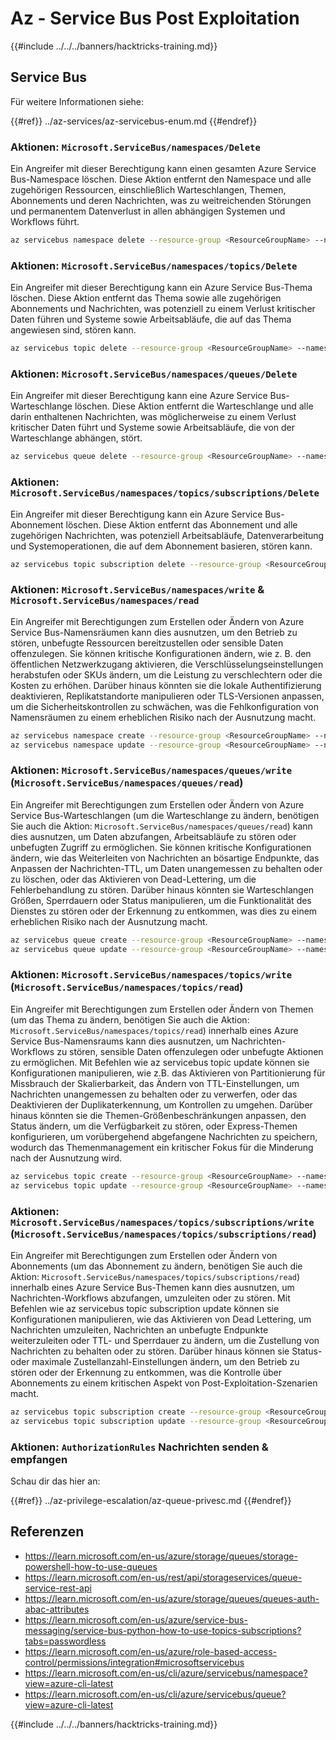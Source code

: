 # Az - Service Bus Post Exploitation

{{#include ../../../banners/hacktricks-training.md}}

## Service Bus

Für weitere Informationen siehe:

{{#ref}}
../az-services/az-servicebus-enum.md
{{#endref}}

### Aktionen: `Microsoft.ServiceBus/namespaces/Delete`

Ein Angreifer mit dieser Berechtigung kann einen gesamten Azure Service Bus-Namespace löschen. Diese Aktion entfernt den Namespace und alle zugehörigen Ressourcen, einschließlich Warteschlangen, Themen, Abonnements und deren Nachrichten, was zu weitreichenden Störungen und permanentem Datenverlust in allen abhängigen Systemen und Workflows führt.
```bash
az servicebus namespace delete --resource-group <ResourceGroupName> --name <NamespaceName>
```
### Aktionen: `Microsoft.ServiceBus/namespaces/topics/Delete`

Ein Angreifer mit dieser Berechtigung kann ein Azure Service Bus-Thema löschen. Diese Aktion entfernt das Thema sowie alle zugehörigen Abonnements und Nachrichten, was potenziell zu einem Verlust kritischer Daten führen und Systeme sowie Arbeitsabläufe, die auf das Thema angewiesen sind, stören kann.
```bash
az servicebus topic delete --resource-group <ResourceGroupName> --namespace-name <NamespaceName> --name <TopicName>
```
### Aktionen: `Microsoft.ServiceBus/namespaces/queues/Delete`

Ein Angreifer mit dieser Berechtigung kann eine Azure Service Bus-Warteschlange löschen. Diese Aktion entfernt die Warteschlange und alle darin enthaltenen Nachrichten, was möglicherweise zu einem Verlust kritischer Daten führt und Systeme sowie Arbeitsabläufe, die von der Warteschlange abhängen, stört.
```bash
az servicebus queue delete --resource-group <ResourceGroupName> --namespace-name <NamespaceName> --name <QueueName>
```
### Aktionen: `Microsoft.ServiceBus/namespaces/topics/subscriptions/Delete`

Ein Angreifer mit dieser Berechtigung kann ein Azure Service Bus-Abonnement löschen. Diese Aktion entfernt das Abonnement und alle zugehörigen Nachrichten, was potenziell Arbeitsabläufe, Datenverarbeitung und Systemoperationen, die auf dem Abonnement basieren, stören kann.
```bash
az servicebus topic subscription delete --resource-group <ResourceGroupName> --namespace-name <NamespaceName> --topic-name <TopicName> --name <SubscriptionName>
```
### Aktionen: `Microsoft.ServiceBus/namespaces/write` & `Microsoft.ServiceBus/namespaces/read`

Ein Angreifer mit Berechtigungen zum Erstellen oder Ändern von Azure Service Bus-Namensräumen kann dies ausnutzen, um den Betrieb zu stören, unbefugte Ressourcen bereitzustellen oder sensible Daten offenzulegen. Sie können kritische Konfigurationen ändern, wie z. B. den öffentlichen Netzwerkzugang aktivieren, die Verschlüsselungseinstellungen herabstufen oder SKUs ändern, um die Leistung zu verschlechtern oder die Kosten zu erhöhen. Darüber hinaus könnten sie die lokale Authentifizierung deaktivieren, Replikatstandorte manipulieren oder TLS-Versionen anpassen, um die Sicherheitskontrollen zu schwächen, was die Fehlkonfiguration von Namensräumen zu einem erheblichen Risiko nach der Ausnutzung macht.
```bash
az servicebus namespace create --resource-group <ResourceGroupName> --name <NamespaceName> --location <Location>
az servicebus namespace update --resource-group <ResourceGroupName> --name <NamespaceName> --tags <Key=Value>
```
### Aktionen: `Microsoft.ServiceBus/namespaces/queues/write` (`Microsoft.ServiceBus/namespaces/queues/read`)

Ein Angreifer mit Berechtigungen zum Erstellen oder Ändern von Azure Service Bus-Warteschlangen (um die Warteschlange zu ändern, benötigen Sie auch die Aktion: `Microsoft.ServiceBus/namespaces/queues/read`) kann dies ausnutzen, um Daten abzufangen, Arbeitsabläufe zu stören oder unbefugten Zugriff zu ermöglichen. Sie können kritische Konfigurationen ändern, wie das Weiterleiten von Nachrichten an bösartige Endpunkte, das Anpassen der Nachrichten-TTL, um Daten unangemessen zu behalten oder zu löschen, oder das Aktivieren von Dead-Lettering, um die Fehlerbehandlung zu stören. Darüber hinaus könnten sie Warteschlangen Größen, Sperrdauern oder Status manipulieren, um die Funktionalität des Dienstes zu stören oder der Erkennung zu entkommen, was dies zu einem erheblichen Risiko nach der Ausnutzung macht.
```bash
az servicebus queue create --resource-group <ResourceGroupName> --namespace-name <NamespaceName> --name <QueueName>
az servicebus queue update --resource-group <ResourceGroupName> --namespace-name <NamespaceName> --name <QueueName>
```
### Aktionen: `Microsoft.ServiceBus/namespaces/topics/write` (`Microsoft.ServiceBus/namespaces/topics/read`)

Ein Angreifer mit Berechtigungen zum Erstellen oder Ändern von Themen (um das Thema zu ändern, benötigen Sie auch die Aktion: `Microsoft.ServiceBus/namespaces/topics/read`) innerhalb eines Azure Service Bus-Namensraums kann dies ausnutzen, um Nachrichten-Workflows zu stören, sensible Daten offenzulegen oder unbefugte Aktionen zu ermöglichen. Mit Befehlen wie az servicebus topic update können sie Konfigurationen manipulieren, wie z.B. das Aktivieren von Partitionierung für Missbrauch der Skalierbarkeit, das Ändern von TTL-Einstellungen, um Nachrichten unangemessen zu behalten oder zu verwerfen, oder das Deaktivieren der Duplikaterkennung, um Kontrollen zu umgehen. Darüber hinaus könnten sie die Themen-Größenbeschränkungen anpassen, den Status ändern, um die Verfügbarkeit zu stören, oder Express-Themen konfigurieren, um vorübergehend abgefangene Nachrichten zu speichern, wodurch das Themenmanagement ein kritischer Fokus für die Minderung nach der Ausnutzung wird.
```bash
az servicebus topic create --resource-group <ResourceGroupName> --namespace-name <NamespaceName> --name <TopicName>
az servicebus topic update --resource-group <ResourceGroupName> --namespace-name <NamespaceName> --name <TopicName>
```
### Aktionen: `Microsoft.ServiceBus/namespaces/topics/subscriptions/write` (`Microsoft.ServiceBus/namespaces/topics/subscriptions/read`)

Ein Angreifer mit Berechtigungen zum Erstellen oder Ändern von Abonnements (um das Abonnement zu ändern, benötigen Sie auch die Aktion: `Microsoft.ServiceBus/namespaces/topics/subscriptions/read`) innerhalb eines Azure Service Bus-Themen kann dies ausnutzen, um Nachrichten-Workflows abzufangen, umzuleiten oder zu stören. Mit Befehlen wie az servicebus topic subscription update können sie Konfigurationen manipulieren, wie das Aktivieren von Dead Lettering, um Nachrichten umzuleiten, Nachrichten an unbefugte Endpunkte weiterzuleiten oder TTL- und Sperrdauer zu ändern, um die Zustellung von Nachrichten zu behalten oder zu stören. Darüber hinaus können sie Status- oder maximale Zustellanzahl-Einstellungen ändern, um den Betrieb zu stören oder der Erkennung zu entkommen, was die Kontrolle über Abonnements zu einem kritischen Aspekt von Post-Exploitation-Szenarien macht.
```bash
az servicebus topic subscription create --resource-group <ResourceGroupName> --namespace-name <NamespaceName> --topic-name <TopicName> --name <SubscriptionName>
az servicebus topic subscription update --resource-group <ResourceGroupName> --namespace-name <NamespaceName> --topic-name <TopicName> --name <SubscriptionName>
```
### Aktionen: `AuthorizationRules` Nachrichten senden & empfangen

Schau dir das hier an:

{{#ref}}
../az-privilege-escalation/az-queue-privesc.md
{{#endref}}

## Referenzen

- https://learn.microsoft.com/en-us/azure/storage/queues/storage-powershell-how-to-use-queues
- https://learn.microsoft.com/en-us/rest/api/storageservices/queue-service-rest-api
- https://learn.microsoft.com/en-us/azure/storage/queues/queues-auth-abac-attributes
- https://learn.microsoft.com/en-us/azure/service-bus-messaging/service-bus-python-how-to-use-topics-subscriptions?tabs=passwordless
- https://learn.microsoft.com/en-us/azure/role-based-access-control/permissions/integration#microsoftservicebus
- https://learn.microsoft.com/en-us/cli/azure/servicebus/namespace?view=azure-cli-latest
- https://learn.microsoft.com/en-us/cli/azure/servicebus/queue?view=azure-cli-latest

{{#include ../../../banners/hacktricks-training.md}}
